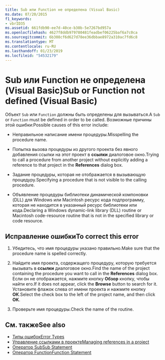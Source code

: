 ```yaml
---
title: Sub или Function не определена (Visual Basic)
ms.date: 07/20/2015
f1_keywords:
- vbrID35
ms.assetid: 661fdb90-ee7d-40ce-b30b-5e7267bd957a
ms.openlocfilehash: 4627f8ddb979780481feadbef06225baf6a7c0ca
ms.sourcegitcommit: 6b308cf6d627d78ee36dbbae8972a310ac7fd6c8
ms.translationtype: MT
ms.contentlocale: ru-RU
ms.lasthandoff: 01/23/2019
ms.locfileid: "54532179"
---
```

# <a name="sub-or-function-not-defined-visual-basic"></a><span data-ttu-id="6acaf-102">Sub или Function не определена (Visual Basic)</span><span class="sxs-lookup"><span data-stu-id="6acaf-102">Sub or Function not defined (Visual Basic)</span></span>
<span data-ttu-id="6acaf-103">Объект `Sub` или `Function` должны быть определены для вызываться.</span><span class="sxs-lookup"><span data-stu-id="6acaf-103">A `Sub` or `Function` must be defined in order to be called.</span></span> <span data-ttu-id="6acaf-104">Возможные причины этой ошибки:</span><span class="sxs-lookup"><span data-stu-id="6acaf-104">Possible causes of this error include:</span></span>  
  
-   <span data-ttu-id="6acaf-105">Неправильное написание имени процедуры.</span><span class="sxs-lookup"><span data-stu-id="6acaf-105">Misspelling the procedure name.</span></span>  
  
-   <span data-ttu-id="6acaf-106">Попытка вызова процедуры из другого проекта без явного добавления ссылки на этот проект в **ссылки** диалоговое окно.</span><span class="sxs-lookup"><span data-stu-id="6acaf-106">Trying to call a procedure from another project without explicitly adding a reference to that project in the **References** dialog box.</span></span>  
  
-   <span data-ttu-id="6acaf-107">Задание процедуры, которая не отображается в вызывающую процедуру.</span><span class="sxs-lookup"><span data-stu-id="6acaf-107">Specifying a procedure that is not visible to the calling procedure.</span></span>  
  
-   <span data-ttu-id="6acaf-108">Объявление процедуры библиотеки динамической компоновки (DLL) для Windows или Macintosh ресурс кода подпрограмму, которая не находится в указанный ресурс библиотеки или кода.</span><span class="sxs-lookup"><span data-stu-id="6acaf-108">Declaring a Windows dynamic-link library (DLL) routine or Macintosh code-resource routine that is not in the specified library or code resource.</span></span>  
  
## <a name="to-correct-this-error"></a><span data-ttu-id="6acaf-109">Исправление ошибки</span><span class="sxs-lookup"><span data-stu-id="6acaf-109">To correct this error</span></span>  
  
1.  <span data-ttu-id="6acaf-110">Убедитесь, что имя процедуры указано правильно.</span><span class="sxs-lookup"><span data-stu-id="6acaf-110">Make sure that the procedure name is spelled correctly.</span></span>  
  
2.  <span data-ttu-id="6acaf-111">Найдите имя проекта, содержащего процедуру, которую требуется вызывать в **ссылки** диалоговое окно.</span><span class="sxs-lookup"><span data-stu-id="6acaf-111">Find the name of the project containing the procedure you want to call in the **References** dialog box.</span></span> <span data-ttu-id="6acaf-112">Если он не отображается, нажмите кнопку **Обзор** кнопку, чтобы найти его.</span><span class="sxs-lookup"><span data-stu-id="6acaf-112">If it does not appear, click the **Browse** button to search for it.</span></span> <span data-ttu-id="6acaf-113">Установите флажок слева от имени проекта и нажмите кнопку **ОК**.</span><span class="sxs-lookup"><span data-stu-id="6acaf-113">Select the check box to the left of the project name, and then click **OK**.</span></span>  
  
3.  <span data-ttu-id="6acaf-114">Проверьте имя процедуры.</span><span class="sxs-lookup"><span data-stu-id="6acaf-114">Check the name of the routine.</span></span>  
  
## <a name="see-also"></a><span data-ttu-id="6acaf-115">См. также</span><span class="sxs-lookup"><span data-stu-id="6acaf-115">See also</span></span>
- [<span data-ttu-id="6acaf-116">Типы ошибок</span><span class="sxs-lookup"><span data-stu-id="6acaf-116">Error Types</span></span>](../../../visual-basic/programming-guide/language-features/error-types.md)
- [<span data-ttu-id="6acaf-117">Управление ссылками в проекте</span><span class="sxs-lookup"><span data-stu-id="6acaf-117">Managing references in a project</span></span>](/visualstudio/ide/managing-references-in-a-project)
- [<span data-ttu-id="6acaf-118">Оператор Sub</span><span class="sxs-lookup"><span data-stu-id="6acaf-118">Sub Statement</span></span>](../../../visual-basic/language-reference/statements/sub-statement.md)
- [<span data-ttu-id="6acaf-119">Оператор Function</span><span class="sxs-lookup"><span data-stu-id="6acaf-119">Function Statement</span></span>](../../../visual-basic/language-reference/statements/function-statement.md)
